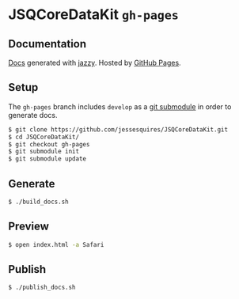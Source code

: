 # JSQCoreDataKit `gh-pages`

## Documentation

[Docs](http://www.jessesquires.com/JSQCoreDataKit/) generated with [jazzy](https://github.com/realm/jazzy). Hosted by [GitHub Pages](https://pages.github.com).

## Setup

The `gh-pages` branch includes `develop` as a [git submodule](http://git-scm.com/book/en/v2/Git-Tools-Submodules) in order to generate docs.

````bash
$ git clone https://github.com/jessesquires/JSQCoreDataKit.git
$ cd JSQCoreDataKit/
$ git checkout gh-pages
$ git submodule init
$ git submodule update
````

## Generate

````bash
$ ./build_docs.sh
````

## Preview

````bash
$ open index.html -a Safari
````

## Publish

````bash
$ ./publish_docs.sh
````
